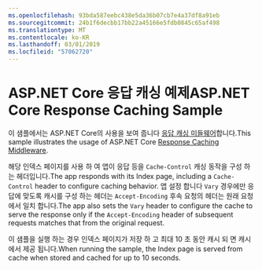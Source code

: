 ```yaml
---
ms.openlocfilehash: 93bda587eebc438e5da36b07cb7e4a37df8a91eb
ms.sourcegitcommit: 24b1f6decbb17bb22a45166e5fdb0845c65af498
ms.translationtype: MT
ms.contentlocale: ko-KR
ms.lasthandoff: 03/01/2019
ms.locfileid: "57062720"
---
```

# <a name="aspnet-core-response-caching-sample"></a><span data-ttu-id="eeb5b-101">ASP.NET Core 응답 캐싱 예제</span><span class="sxs-lookup"><span data-stu-id="eeb5b-101">ASP.NET Core Response Caching Sample</span></span>

<span data-ttu-id="eeb5b-102">이 샘플에서는 ASP.NET Core의 사용을 보여 줍니다 [응답 캐싱 미들웨어](https://docs.microsoft.com/aspnet/core/performance/caching/middleware)합니다.</span><span class="sxs-lookup"><span data-stu-id="eeb5b-102">This sample illustrates the usage of ASP.NET Core [Response Caching Middleware](https://docs.microsoft.com/aspnet/core/performance/caching/middleware).</span></span>

<span data-ttu-id="eeb5b-103">해당 인덱스 페이지를 사용 하 여 앱이 응답 등을 `Cache-Control` 캐싱 동작을 구성 하는 헤더입니다.</span><span class="sxs-lookup"><span data-stu-id="eeb5b-103">The app responds with its Index page, including a `Cache-Control` header to configure caching behavior.</span></span> <span data-ttu-id="eeb5b-104">앱 설정 합니다 `Vary` 경우에만 응답에 맞도록 캐시를 구성 하는 헤더는 `Accept-Encoding` 후속 요청의 헤더는 원래 요청에서 일치 합니다.</span><span class="sxs-lookup"><span data-stu-id="eeb5b-104">The app also sets the `Vary` header to configure the cache to serve the response only if the `Accept-Encoding` header of subsequent requests matches that from the original request.</span></span>

<span data-ttu-id="eeb5b-105">이 샘플을 실행 하는 경우 인덱스 페이지가 저장 하 고 최대 10 초 동안 캐시 되 면 캐시에서 제공 됩니다.</span><span class="sxs-lookup"><span data-stu-id="eeb5b-105">When running the sample, the Index page is served from cache when stored and cached for up to 10 seconds.</span></span>
